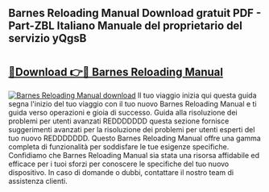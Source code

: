 ## Barnes Reloading Manual Download gratuit PDF - Part-ZBL Italiano Manuale del proprietario del servizio yQgsB

# <h2><a href="http://dfbgpv.blite.top/?on=Barnes+Reloading+Manual">🔗Download 👉🔴 Barnes Reloading Manual</a></h2>

[![Barnes Reloading Manual download](https://i.imgur.com/lujVjoI.png)](http://dfbgpv.blite.top/?on=Barnes+Reloading+Manual)
Il tuo viaggio inizia qui questa guida segna l'inizio del tuo viaggio con il tuo nuovo Barnes Reloading Manual e ti guida verso operazioni e gioia di successo. Guida alla risoluzione dei problemi per utenti avanzati REDDDDDDD questa sezione fornisce suggerimenti avanzati per la risoluzione dei problemi per utenti esperti del tuo nuovo REDDDDDDD. Questo Barnes Reloading Manual offre una gamma completa di funzionalità per soddisfare le tue esigenze specifiche. Confidiamo che Barnes Reloading Manual sia stata una risorsa affidabile ed efficace per i tuoi sforzi per conoscere le specifiche del tuo nuovo dispositivo. In caso di domande o dubbi, contattare il nostro team di assistenza clienti.
